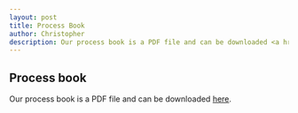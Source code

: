 ```yaml
---
layout: post
title: Process Book
author: Christopher
description: Our process book is a PDF file and can be downloaded <a href="datavizu_processbook.pdf" target="_blank">here</a>.
---
```


## Process book
Our process book is a PDF file and can be downloaded <a href="datavizu_processbook.pdf" target="_blank">here</a>.